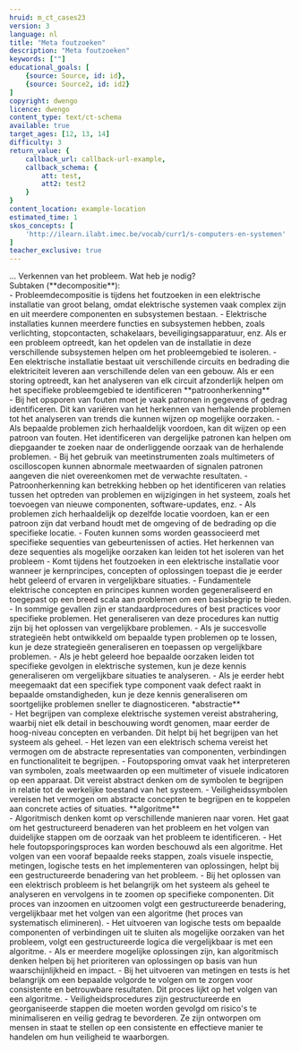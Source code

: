 ```yaml
---
hruid: m_ct_cases23
version: 3
language: nl
title: "Meta foutzoeken"
description: "Meta foutzoeken"
keywords: [""]
educational_goals: [
    {source: Source, id: id}, 
    {source: Source2, id: id2}
]
copyright: dwengo
licence: dwengo
content_type: text/ct-schema
available: true
target_ages: [12, 13, 14]
difficulty: 3
return_value: {
    callback_url: callback-url-example,
    callback_schema: {
        att: test,
        att2: test2
    }
}
content_location: example-location
estimated_time: 1
skos_concepts: [
    'http://ilearn.ilabt.imec.be/vocab/curr1/s-computers-en-systemen'
]
teacher_exclusive: true
---
```


<context>
... 
</div>
</context>
<decomposition>
Verkennen van het probleem. Wat heb je nodig? <br> Subtaken (**decompositie**):<br>
- Probleemdecompositie is tijdens het foutzoeken in een elektrische installatie van groot belang, omdat elektrische systemen vaak complex zijn en uit meerdere componenten en subsystemen bestaan.
- Elektrische installaties kunnen meerdere functies en subsystemen hebben, zoals verlichting, stopcontacten, schakelaars, beveiligingsapparatuur, enz. Als er een probleem optreedt, kan het opdelen van de installatie in deze verschillende subsystemen helpen om het probleemgebied te isoleren.
- Een elektrische installatie bestaat uit verschillende circuits en bedrading die elektriciteit leveren aan verschillende delen van een gebouw. Als er een storing optreedt, kan het analyseren van elk circuit afzonderlijk helpen om het specifieke probleemgebied te identificeren 
</decomposition>
<patternRecognition>
**patroonherkenning**<br>
- Bij het opsporen van fouten moet je vaak patronen in gegevens of gedrag identificeren. Dit kan variëren van het herkennen van herhalende problemen tot het analyseren van trends die kunnen wijzen op mogelijke oorzaken.
- Als bepaalde problemen zich herhaaldelijk voordoen, kan dit wijzen op een patroon van fouten. Het identificeren van dergelijke patronen kan helpen om diepgaander te zoeken naar de onderliggende oorzaak van de herhalende problemen.
- Bij het gebruik van meetinstrumenten zoals multimeters of oscilloscopen kunnen abnormale meetwaarden of signalen patronen aangeven die niet overeenkomen met de verwachte resultaten.
- Patroonherkenning kan betrekking hebben op het identificeren van relaties tussen het optreden van problemen en wijzigingen in het systeem, zoals het toevoegen van nieuwe componenten, software-updates, enz.
- Als problemen zich herhaaldelijk op dezelfde locatie voordoen, kan er een patroon zijn dat verband houdt met de omgeving of de bedrading op die specifieke locatie.
- Fouten kunnen soms worden geassocieerd met specifieke sequenties van gebeurtenissen of acties. Het herkennen van deze sequenties als mogelijke oorzaken kan leiden tot het isoleren van het probleem
- Komt tijdens het foutzoeken in een elektrische installatie voor wanneer je kernprincipes, concepten of oplossingen toepast die je eerder hebt geleerd of ervaren in vergelijkbare situaties.
- Fundamentele elektrische concepten en principes kunnen worden gegeneraliseerd en toegepast op een breed scala aan problemen om een basisbegrip te bieden.
- In sommige gevallen zijn er standaardprocedures of best practices voor specifieke problemen. Het generaliseren van deze procedures kan nuttig zijn bij het oplossen van vergelijkbare problemen.
- Als je succesvolle strategieën hebt ontwikkeld om bepaalde typen problemen op te lossen, kun je deze strategieën generaliseren en toepassen op vergelijkbare problemen.
- Als je hebt geleerd hoe bepaalde oorzaken leiden tot specifieke gevolgen in elektrische systemen, kun je deze kennis generaliseren om vergelijkbare situaties te analyseren.
- Als je eerder hebt meegemaakt dat een specifiek type component vaak defect raakt in bepaalde omstandigheden, kun je deze kennis generaliseren om soortgelijke problemen sneller te 
    diagnosticeren.
</patternRecognition>
<abstraction>
*abstractie**<br>
    - Het begrijpen van complexe elektrische systemen vereist abstrahering, waarbij niet elk detail in beschouwing wordt genomen, maar eerder de hoog-niveau concepten en verbanden. Dit helpt bij het begrijpen van het systeem als geheel.
    - Het lezen van een elektrisch schema vereist het vermogen om de abstracte representaties van componenten, verbindingen en functionaliteit te begrijpen.
    - Foutopsporing omvat vaak het interpreteren van symbolen, zoals meetwaarden op een multimeter of visuele indicatoren op een apparaat. Dit vereist abstract denken om de symbolen te begrijpen in relatie tot de werkelijke toestand van het systeem.
    - Veiligheidssymbolen vereisen het vermogen om abstracte concepten te begrijpen en te koppelen aan concrete acties of situaties.
</abstraction>
<algorithms>
**algoritme**<br>
- Algoritmisch denken komt op verschillende manieren naar voren. Het gaat om het gestructureerd benaderen van het probleem en het volgen van duidelijke stappen om de oorzaak van het probleem te identificeren.
- Het hele foutopsporingsproces kan worden beschouwd als een algoritme. Het volgen van een vooraf bepaalde reeks stappen, zoals visuele inspectie, metingen, logische tests en het implementeren van oplossingen, helpt bij een gestructureerde benadering van het probleem.
- Bij het oplossen van een elektrisch probleem is het belangrijk om het systeem als geheel te analyseren en vervolgens in te zoomen op specifieke componenten. Dit proces van inzoomen en uitzoomen volgt een gestructureerde benadering, vergelijkbaar met het volgen van een algoritme (het proces van systematisch elimineren).
- Het uitvoeren van logische tests om bepaalde componenten of verbindingen uit te sluiten als mogelijke oorzaken van het probleem, volgt een gestructureerde logica die vergelijkbaar is met een algoritme.
- Als er meerdere mogelijke oplossingen zijn, kan algoritmisch denken helpen bij het prioriteren van oplossingen op basis van hun waarschijnlijkheid en impact.
- Bij het uitvoeren van metingen en tests is het belangrijk om een bepaalde volgorde te volgen om te zorgen voor consistente en betrouwbare resultaten. Dit proces lijkt op het volgen van een algoritme.
- Veiligheidsprocedures zijn gestructureerde en georganiseerde stappen die moeten worden gevolgd om risico's te minimaliseren en veilig gedrag te bevorderen. Ze zijn ontworpen om mensen in staat te stellen op een consistente en effectieve manier te handelen om hun veiligheid te waarborgen.
</algorithms>
<implementation>

</implementation>

